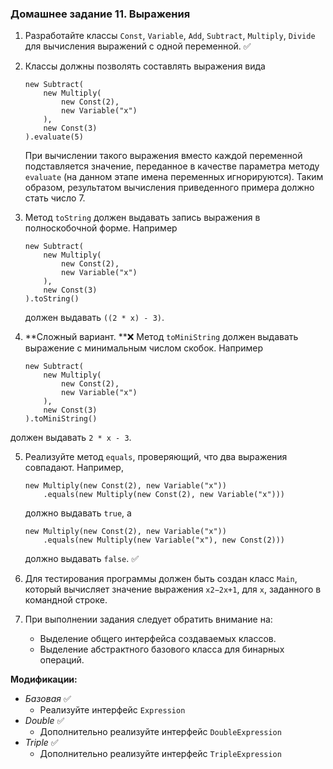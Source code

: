 ### Домашнее задание 11. Выражения

1. Разработайте классы `Const`, `Variable`, `Add`, `Subtract`, `Multiply`, `Divide` для вычисления выражений с одной переменной. ✅

2. Классы должны позволять составлять выражения вида
   ```
   new Subtract(
       new Multiply(
           new Const(2),
           new Variable("x")
       ),
       new Const(3)
   ).evaluate(5)
   ```
   При вычислении такого выражения вместо каждой переменной подставляется значение, переданное в качестве параметра методу `evaluate` (на данном этапе имена переменных игнорируются). Таким образом, результатом вычисления приведенного примера должно стать число 7.

3. Метод `toString` должен выдавать запись выражения в полноскобочной форме. Например
   ```
   new Subtract(
       new Multiply(
           new Const(2),
           new Variable("x")
       ),
       new Const(3)
   ).toString()
   ```
   должен выдавать `((2 * x) - 3)`.

4. **Сложный вариант. **❌
   Метод `toMiniString` должен выдавать выражение с минимальным числом скобок. Например
   
   ```
   new Subtract(
       new Multiply(
           new Const(2),
           new Variable("x")
       ),
       new Const(3)
   ).toMiniString()
   ```
должен выдавать `2 * x - 3`.
   
5. Реализуйте метод `equals`, проверяющий, что два выражения совпадают. Например, 
   ```
   new Multiply(new Const(2), new Variable("x"))
       .equals(new Multiply(new Const(2), new Variable("x")))
   ```
   должно выдавать `true`, а
   ```
   new Multiply(new Const(2), new Variable("x"))
       .equals(new Multiply(new Variable("x"), new Const(2)))
   ```
   должно выдавать `false`. ✅

6. Для тестирования программы должен быть создан класс `Main`, который вычисляет значение выражения `x2−2x+1`, для `x`, заданного в командной строке.

7. При выполнении задания следует обратить внимание на:
   - Выделение общего интерфейса создаваемых классов.
   - Выделение абстрактного базового класса для бинарных операций.

**Модификации:**

- _Базовая_ ✅
  - Реализуйте интерфейс `Expression`
- _Double_ ✅
  - Дополнительно реализуйте интерфейс `DoubleExpression`
- _Triple_ ✅
  - Дополнительно реализуйте интерфейс `TripleExpression`